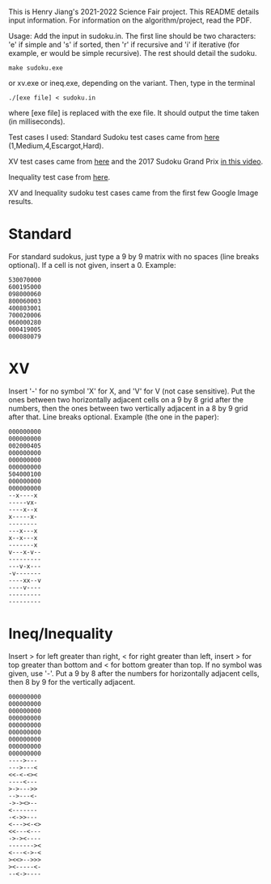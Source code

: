 This is Henry Jiang's 2021-2022 Science Fair project. This README details input information. For information on the algorithm/project, read the PDF. 

Usage: Add the input in sudoku.in. The first line should be two characters: 'e' if simple and 's' if sorted, then 'r' if recursive and 'i' if iterative (for example, er would be simple recursive). The rest should detail the sudoku.

```
make sudoku.exe
```
or xv.exe or ineq.exe, depending on the variant.
Then, type in the terminal
```
./[exe file] < sudoku.in
```
where [exe file] is replaced with the exe file. It should output the time taken (in milliseconds). 

Test cases I used:
Standard Sudoku test cases came from [here](http://lipas.uwasa.fi/~timan/sudoku/) (1,Medium,4,Escargot,Hard).

XV test cases came from [here](https://www.funwithpuzzles.com/2016/02/xv-sudoku.html) and the 2017 Sudoku Grand Prix [in this video](https://www.youtube.com/watch?v=9ATC_uBF8ow).

Inequality test case from [here](https://www.funwithpuzzles.com/2015/03/inequality-sudoku-fun-with-sudoku-40.html).

XV and Inequality sudoku test cases came from the first few Google Image results.

# Standard

For standard sudokus, just type a 9 by 9 matrix with no spaces (line breaks optional). If a cell is not given, insert a 0. Example:

```
530070000
600195000
098000060
800060003
400803001
700020006
060000280
000419005
000080079
```

# XV

Insert '-' for no symbol 'X' for X, and 'V' for V (not case sensitive). Put the ones between two horizontally adjacent cells on a 9 by 8 grid after the numbers, then the ones between two vertically adjacent in a 8 by 9 grid after that. Line breaks optional. Example (the one in the paper):

```
000000000
000000000
002000405
000000000
000000000
000000000
504000100
000000000
000000000
--x----x
-----vx-
----x--x
x-----x-
--------
---x---x
x--x---x
-------x
v---x-v--
---------
---v-x---
-v-------
----xx--v
----v----
---------
---------
```

# Ineq/Inequality

Insert > for left greater than right, < for right greater than left, insert > for top greater than bottom and < for bottom greater than top. If no symbol was given, use '-'. Put a 9 by 8 after the numbers for horizontally adjacent cells, then 8 by 9 for the vertically adjacent.

```
000000000
000000000
000000000
000000000
000000000
000000000
000000000
000000000
000000000
---->---
--->---<
<<-<-<><
----<---
>->--->>
-->---<-
->-><>--
<-------
-<->>---
<---><-<>
<<---<---
->-><----
-------><
<---<->-<
><<>-->>>
><-----<-
--<->----
```
